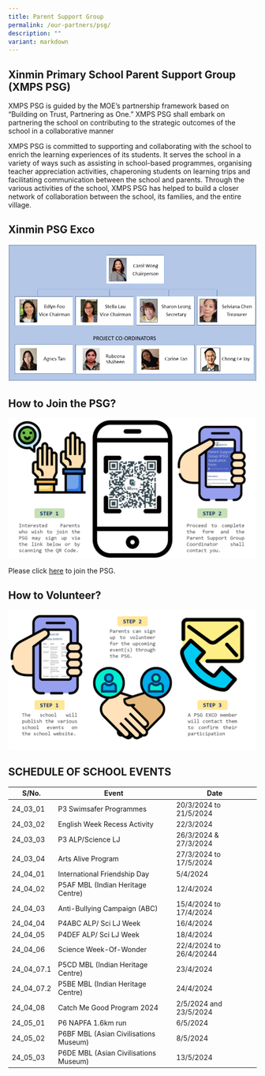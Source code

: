 ```yaml
---
title: Parent Support Group
permalink: /our-partners/psg/
description: ""
variant: markdown
---
```

## Xinmin Primary School Parent Support Group (XMPS PSG) 


XMPS PSG is guided by the MOE’s partnership framework based on “Building on Trust, Partnering as One.” XMPS PSG shall embark on partnering the school on contributing to the strategic outcomes of the school in a collaborative manner

XMPS PSG is committed to supporting and collaborating with the school to enrich the learning experiences of its students. It serves the school in a variety of ways such as assisting in school-based programmes, organising teacher appreciation activities, chaperoning students on learning trips and facilitating communication between the school and parents. Through the various activities of the school, XMPS PSG has helped to build a closer network of collaboration between the school, its families, and the entire village.

## Xinmin PSG Exco

![](/images/PSG_Executive_Committee.jpg)

## How to Join the PSG?

![](/images/psg_infograph_2024_updated.png)

Please click [here](https://go.gov.sg/xinminpsgapplication) to join the PSG. 

## How to Volunteer?

![](/images/psg_infograph_2024_pg_2.png)


## SCHEDULE OF SCHOOL EVENTS



| S/No. | Event | Date |
| -------- | -------- | -------- |
| 24_03_01  | P3 Swimsafer Programmes     | 20/3/2024 to 21/5/2024     |
| 24_03_02 | English Week Recess Activity     |22/3/2024    |
| 24_03_03 |   P3 ALP/Science LJ    |26/3/2024 & 27/3/2024     |
| 24_03_04 | Arts Alive Program     | 27/3/2024 to 17/5/2024  |
| 24_04_01 | International Friendship Day     | 5/4/2024  |
| 24_04_02 | P5AF MBL (Indian Heritage Centre)     | 12/4/2024  |
| 24_04_03 |Anti-Bullying Campaign (ABC)    | 15/4/2024 to 17/4/2024  |
| 24_04_04 | P4ABC ALP/ Sci LJ Week     | 16/4/2024  |
| 24_04_05 |  P4DEF ALP/ Sci LJ Week  | 18/4/2024  |
| 24_04_06 |Science Week-Of-Wonder   | 22/4/2024 to 26/4/20244  |
| 24_04_07.1 |P5CD MBL (Indian Heritage Centre)    | 23/4/2024  |
| 24_04_07.2 | P5BE MBL (Indian Heritage Centre)  | 24/4/2024  |
| 24_04_08 | Catch Me Good Program 2024    | 2/5/2024 and 23/5/2024 |
| 24_05_01 |P6 NAPFA 1.6km run    | 6/5/2024  |
| 24_05_02 |  P6BF MBL (Asian Civilisations Museum)   | 8/5/2024  |
| 24_05_03 |  P6DE MBL (Asian Civilisations Museum)   | 13/5/2024  |